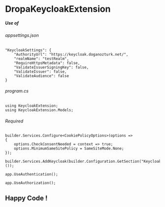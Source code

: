 ﻿# DropaKeycloakExtension
##### Use of
###### appsettings.json
```
"KeycloakSettings": {
    "AuthorityUrl": "https://keycloak.doganozturk.net/",
    "realmName": "testRealm",
    "RequireHttpsMetadata": false,
    "ValidateIssuerSigningKey": false,
    "ValidateIssuer": false,
    "ValidateAudience": false
}
```

###### program.cs
```
using KeycloakExtension;
using KeycloakExtension.Models;
```

###### Required
```
builder.Services.Configure<CookiePolicyOptions>(options =>
{
    options.CheckConsentNeeded = context => true;
    options.MinimumSameSitePolicy = SameSiteMode.None;
});

builder.Services.AddKeycloak(builder.Configuration.GetSection("KeycloakSettings").Get<KeycloakSettings>());

app.UseAuthentication();

app.UseAuthorization();
```

## Happy Code !
